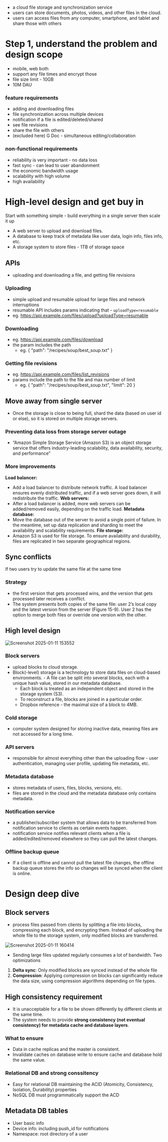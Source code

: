 - a cloud file storage and synchronization service
- users can store documents, photos, videos, and other files in the cloud.
- users can access files from any computer, smartphone, and tablet and share those with others

# Step 1, understand the problem and design scope
- mobile, web both
- support any file times and encrypt those
- file size limit - 10GB
- 10M DAU

### feature requirements
  - adding and downloading files
  - file synchronization across multiple devices
  - notification if a file is edited/deleted/shared
  - see file revisions
  - share the file with others
  - (excluded here) G Doc - simultaneous editing/collaboration

### non-functional requirements
- reliability is very important - no data loss
- fast sync - can lead to user abandonment
- the economic bandwidth usage
- scalability with high volume
- high availability

# High-level design and get buy in
Start with something simple - build everything in a single server then scale it up
 - A web server to upload and download files.
 - A database to keep track of metadata like user data, login info, files info, etc.
 - A storage system to store files - 1TB of storage space

## APIs
- uploading and downloading a file, and getting file revisions

### Uploading
- simple upload and resumable upload for large files and network interruptions
- resumable API includes params indicating that - `uploadType=resumable`
- eg. https://api.example.com/files/upload?uploadType=resumable

### Downloading
- eg. https://api.example.com/files/download
- the param includes the path
  - eg. { "path": "/recipes/soup/best_soup.txt" }

### Getting file revisions
- eg. https://api.example.com/files/list_revisions
- params include the path to the file and max number of limit
    - eg. { "path": "/recipes/soup/best_soup.txt", "limit": 20 }

## Move away from single server
- Once the storage is close to being full, shard the data (based on user id or else), so it is stored on multiple storage servers.

### Preventing data loss from storage server outage
- “Amazon Simple Storage Service (Amazon S3) is an object storage service that offers
industry-leading scalability, data availability, security, and performance”

### More improvements
**Load balancer:** 
- Add a load balancer to distribute network traffic. A load balancer ensures evenly distributed traffic, and if a web server goes down, it will redistribute the traffic.
**Web servers:**
- After a load balancer is added, more web servers can be added/removed
easily, depending on the traffic load.
**Metadata database:**
- Move the database out of the server to avoid a single point of failure. In the meantime, set up data replication and sharding to meet the availability and
scalability requirements.
**File storage:**
- Amazon S3 is used for file storage. To ensure availability and durability, files are replicated in two separate geographical regions.

## Sync conflicts
If two users try to update the same file at the same time

### Strategy
- the first version that gets processed wins, and the version that gets processed later receives a conflict.
- The system presents both copies of the same file: user 2’s local copy and the latest version from the server (Figure 15-9). User 2 has the option to merge both files or override one version with the other.

## High level design
![Screenshot 2025-01-11 153552](https://github.com/user-attachments/assets/b06d23d0-11ad-4a12-a426-9f57aec3f52d)

### Block servers
- upload blocks to cloud storage.
- Block(-level) storage is a technology to store data files on cloud-based environments.     - A file can be split into several blocks, each with a unique hash value, stored in our metadata database.
   - Each block is treated as an independent object and stored in the storage system (S3).
   - To reconstruct a file, blocks are joined in a particular order.
   - Dropbox reference - the maximal size of a block to 4MB.

### Cold storage
- computer system designed for storing inactive data, meaning files are not accessed for a long time.

### API servers
- responsible for almost everything other than the uploading flow - user authentication, managing user profile, updating file metadata, etc.

### Metadata database
- stores metadata of users, files, blocks, versions, etc. 
- files are stored in the cloud and the metadata database only contains metadata.

### Notification service
- a publisher/subscriber system that allows data to be transferred from notification service to clients as certain events happen.
- notification service notifies relevant clients when a file is added/edited/removed elsewhere so they can pull the latest changes.

### Offline backup queue
- If a client is offline and cannot pull the latest file changes, the offline backup queue stores the info so changes will be synced when the client is online.

# Design deep dive
## Block servers
- process files passed from clients by splitting a file into blocks, compressing each block, and
encrypting them. Instead of uploading the whole file to the storage system, only modified
blocks are transferred.

![Screenshot 2025-01-11 160414](https://github.com/user-attachments/assets/26a6007a-26fc-428f-a930-208a2840ea3b)

- Sending large files updated regularly consumes a lot of bandwidth. Two optimizations
1. **Delta sync**: Only modified blocks are synced instead of the whole file 
2. **Compression**: Applying compression on blocks can significantly reduce the data size, using compression algorithms depending on file types.

## High consistency requirement
- It is unacceptable for a file to be shown differently by different clients at the same time.
- The system needs to provide **strong consistency (not eventual consistency) for metadata cache and database layers**.

### What to ensure
- Data in cache replicas and the master is consistent.
- Invalidate caches on database write to ensure cache and database hold the same value.

### Relational DB and strong conssitency
- Easy for relational DB maintaining the ACID (Atomicity, Consistency, Isolation, Durability) properties
- NoSQL DB must programmatically support the ACD

## Metadata DB tables
- User basic info
- Device info: including push_id for notifications
- Namespace: root directory of a user
